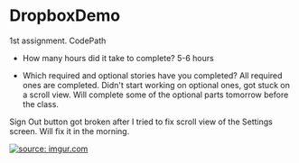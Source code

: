 # DropboxDemo
1st assignment. CodePath

- How many hours did it take to complete? 
5-6 hours

- Which required and optional stories have you completed? 
All required ones are completed. Didn't start working on optional ones, got stuck on a scroll view. 
Will complete some of the optional parts tomorrow before the class.  

Sign Out button got broken after I tried to fix scroll view of the Settings screen. Will fix it in the morning.


<a href="http://imgur.com/y8Dplko"><img src="http://i.imgur.com/y8Dplko.gif" title="source: imgur.com" /></a>

